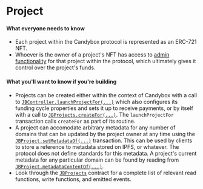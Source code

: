 # Project

#### What everyone needs to know

* Each project within the Candybox protocol is represented as an ERC-721 NFT.
* Whoever is the owner of a project's NFT has access to [admin functionality](./operator.md#operatable-functionality) for that project within the protocol, which ultimately gives it control over the project's funds.

#### What you'll want to know if you're building

* Projects can be created either within the context of Candybox with a call to [`JBController.launchProjectFor(...)`](../../specifications/contracts/or-controllers/jbcontroller/write/launchprojectfor.md) which also configures its funding cycle properties and sets it up to receive payments, or by itself with a call to [`JBProjects.createFor(...)`](../../specifications/contracts/jbprojects/write/createfor.md). The `launchProjectFor` transaction calls `createFor` as part of its routine.
* A project can accomodate arbitrary metadata for any number of domains that can be updated by the project owner at any time using the [`JBProject.setMetadataOf(...)`](../../specifications/contracts/jbprojects/write/setmetadataof.md) transaction. This can be used by clients to store a reference to metadata stored on IPFS, or whatever. The protocol does not define standards for this metadata. A project's current metadata for any particular domain can be found by reading from [`JBProject.metadataContentOf(...)`](../../specifications/contracts/jbprojects/properties/metadatacontentof.md).
* Look through the [`JBProjects`](../../specifications/contracts/jbprojects/) contract for a complete list of relevant read functions, write functions, and emitted events.
